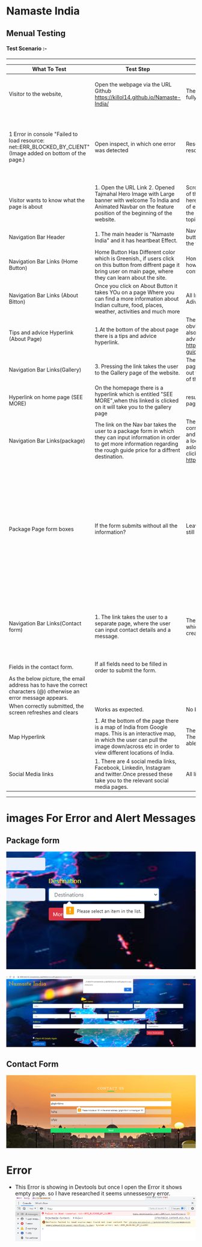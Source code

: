 # Namaste India 
## Menual Testing


#### Test Scenario :-
--------------------------------
 |What To Test |Test Step |Result |Expectations |Bug |
 |-------------|----------|-------|-------------|----|
 | Visitor to the website,| Open the webpage via the URL Github https://killol14.github.io/Namaste-India/ | The webpage opens normally, in under  5 seconds of fully loaded content.      |  Github link worked and website loads as expected quickly.| No Bug detected.
 1 Error in console "Failed to load resource: net::ERR_BLOCKED_BY_CLIENT" (Image added on bottom of the page.)| Open inspect, in which one error was detected |Research error, clicked the link but blank screen, so no resolvable error| Website loads as expected and Shoulden't come any error on developer tools but one Error found. |No bug dectected, but error detected on the devtools console
 | Visitor wants to know what the page is about| 1. Open the URL Link 2. Opened Tajmahal Hero Image with Large banner with welcome To India and  Animated Navbar on the feature position of the beginning of the website.| Scrolling down there are More pictures and a description of the Website and an overview of all the features here.Further down, there are more detailed descriptions of each of the features of the site. With hyperlinks to take the user to the correct page with more detail on that topic.All hyperlinks tested and are working.| A Detailed visionary website that is clear to the user what the topic is about| No Bug Detected|
| Navigation Bar Header| 1. The main header is "Namaste India" and it has heartbeat Effect.| Navbar has  Home, About, Gallery, Package and Contact buttons, each button has hover effect and take user on the valid page.|its also responsive| No Bug Detected|
|Navigation Bar Links (Home Button)| Home Button Has Different color which is Greenish., if users click on this button from diffrent page it bring user on main page, where they can learn about the site.|Home button has no function on the home screen, however, if pressed on about, gallery, package and contact page, it takes you back to the main home page | Works as Exepected  | No Bug Detected|
|Navigation Bar Links (About Bitton)| Once you click on About Button it takes YOu on a page Where you can find a more information about Indian culture, food, places, weather, activities and much more | All Images loding and link on bottom of the page (Tips #7 Adivice Works | All Images loading on time as expacted | No Bug Detected| 
| Tips and advice Hyperlink (About Page)| 1.At the bottom of the about page there is a tips and advice hyperlink. |The hyperlink is detailed in a separate colour, which is obvious to the user to be able to click on this. The link also takes the user to another website detailing travel advice to India. https://www.responsibletravel.com/holidays/india/travel-guide/india-travel-advice| As expected, to work without any bugs| No Bug Detected|
| Navigation Bar Links(Gallery)| 3. Pressing the link takes the user to the Gallery page of the website.| The link works and takes the user to images of India page. there is a hover over all the photos, which zooms out the image. The photos also gives the user a snapshot of the beauty of India.| As expected, to work without any bugs| No Bug Detected|
|Hyperlink on home page (SEE MORE) | On the homepage there is a hyperlink which is entitled "SEE MORE",when this linked is clicked on it will take you to the gallery page | result as expected link works, Link takes to the gallery page | No bug detected |
|Navigation Bar Links(package)| The link on the Nav bar takes the user to a package form in which they can input information in order to get more information regarding the rough guide price for a diffrent destination.| The link is working correctly and take the user to the correct page.The submit button also has been tested, and work correctly in that it shows the rough price once a location is selected from the drop down menu. I have aslo tested the more destinations button, which once clicked takes you to a 3rd party website https://www.exoticca.com/uk | As expected, to work without any bugs| No Bug Detected|
|Package Page form boxes | If the form submits without all the information? | Leaving on box each time blank to see if the information still submits without anything filled in. | All boxes (first name, last name, email, city, postcode, Contact number, address, destination) works as expected. If no information is inputted, there will be error messages as seen in the below pictures. | This is the same for the destination drop down menu, if a destination is not selected the prices will not appear. | No bug detected. 
| Navigation Bar Links(Contact form)|1. The link takes the user to a separate page, where the user can input contact details and a message.| There is a details tab which has a drop-down arrow, in which the user can find the contact details of the content creator.| As expected, to work without any bugs, content was tested an email was recieved from this contact form| No Bug Detected|
| Fields in the contact form. | If all fields need to be filled in order to submit the form. | 
As the below picture, the email address has to have the correct characters (@) otherwise an error message appears. | 
When correctly submitted, the screen refreshes and clears | Works as expected. | No bugs detected.
| Map Hyperlink| 1. At the bottom of the page there is a map of India from Google maps. This is an interactive map, in which the user can pull the image down/across etc in order to view different locations of India.| The Hyperlink works and takes the user to google maps. The interactive feature in the website also works and is able to move within the website itself.| As expected, to work without any bugs| No Bug Detected|
| Social Media links| 1. There are 4 social media links, Facebook, Linkedin, Instagram and twitter.Once pressed these take you to the relevant social media pages.| All links work and take to the relevant social media page| As expected, to work without any bugs| No Bug Detected|
------------------
# images For Error and Alert Messages

## Package form

![Package Input message](assets/images/images/README.img/packageforminputmsg.PNG)

![Package Alert message](assets/images/images/README.img/packageformalert.PNG)

## Contact Form

![Contact Form Input Message](assets/images/images/README.img/Contactformmsg.PNG)


# Error
* This Error is showing in Devtools but once I open the Error it shows empty page. so I have researched it seems unnessesory error.
![Website Homepage Error](assets/images/images/README.img/Wrong%20Error.PNG)
